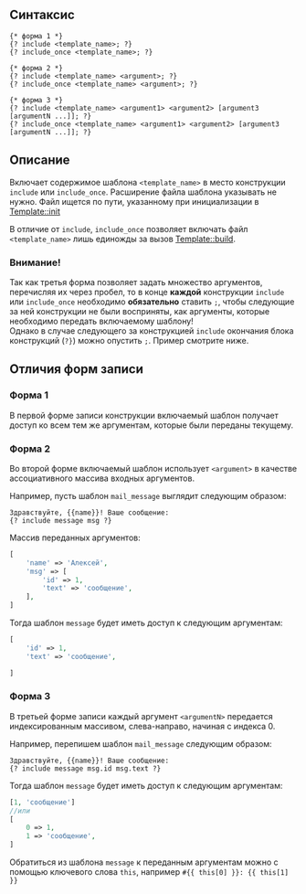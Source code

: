 ## Синтаксис
```
{* форма 1 *}
{? include <template_name>; ?}
{? include_once <template_name>; ?}
```
```
{* форма 2 *}
{? include <template_name> <argument>; ?}
{? include_once <template_name> <argument>; ?}
```
```
{* форма 3 *}
{? include <template_name> <argument1> <argument2> [argument3 [argumentN ...]]; ?}
{? include_once <template_name> <argument1> <argument2> [argument3 [argumentN ...]]; ?}
```

## Описание
Включает содержимое шаблона `<template_name>` в место конструкции `include` или `include_once`. Расширение файла шаблона указывать не нужно. Файл ищется по пути, указанному при инициализации в [Template::init](../api.md)

В отличие от `include`, `include_once` позволяет включать файл `<template_name>` лишь единожды за вызов [Template::build](../api.md).

### Внимание!
Так как третья форма позволяет задать множество аргументов, перечисляя их через пробел, то в конце **каждой** конструкции `include` или `include_once` необходимо **обязательно** ставить `;`, чтобы следующие за ней конструкции не были восприняты, как аргументы, которые необходимо передать включаемому шаблону!  
Однако в случае следующего за конструкцией `include` окончания блока конструкций (`?}`) можно опустить `;`. Пример смотрите ниже.

## Отличия форм записи
### Форма 1
В первой форме записи конструкции включаемый шаблон получает доступ ко всем тем же аргументам, которые были переданы текущему.

### Форма 2
Во второй форме включаемый шаблон использует `<argument>` в качестве ассоциативного массива входных аргументов.

Например, пусть шаблон `mail_message` выглядит следующим образом:
```
Здравствуйте, {{name}}! Ваше сообщение:
{? include message msg ?}
```
Массив переданных аргументов:
```php
[
	'name' => 'Алексей',
	'msg' => [
		'id' => 1,
		'text' => 'сообщение',
	],
]
```
Тогда шаблон `message` будет иметь доступ к следующим аргументам:
```php
[
	'id' => 1,
	'text' => 'сообщение',

]
```

### Форма 3
В третьей форме записи каждый аргумент `<argumentN>` передается индексированным массивом, слева-направо, начиная с индекса 0.

Например, перепишем шаблон `mail_message` следующим образом:
```
Здравствуйте, {{name}}! Ваше сообщение:
{? include message msg.id msg.text ?}
```
Тогда шаблон `message` будет иметь доступ к следующим аргументам:
```php
[1, 'сообщение']
//или
[
	0 => 1,
	1 => 'сообщение',
]
```
Обратиться из шаблона `message` к переданным аргументам можно с помощью ключевого слова `this`, например `#{{ this[0] }}: {{ this[1] }}`
